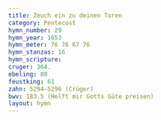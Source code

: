 ```yaml
---
title: Zeuch ein zu deinen Toren
category: Pentecost
hymn_number: 29
hymn_year: 1653
hymn_meter: 76 76 67 76
hymn_stanzas: 16
hymn_scripture: 
cruger: 364.
ebeling: 80
feustking: 61
zahn: 5294–5296 (Crüger)
bwv: 183.5 (Helft mir Gotts Güte preisen)
layout: hymn
---
```

<br>

